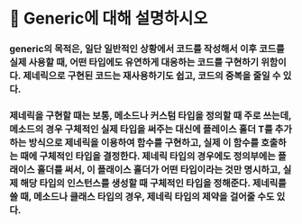 # 🐥 Generic에 대해 설명하시오


### generic의 목적은, 일단 일반적인 상황에서 코드를 작성해서 이후 코드를 실제 사용할 때, 어떤 타입에도 유연하게 대응하는 코드를 구현하기 위함이다. 제네릭으로 구현된 코드는 재사용하기도 쉽고, 코드의 중복을 줄일 수 있다.

### 제네릭을 구현할 때는 보통, 메소드나 커스텀 타입을 정의할 때 주로 쓰는데, 메소드의 경우 구체적인 실제 타입을 써주는 대신에 플레이스 홀더 T를 추가하는 방식으로 제네릭을 이용하여 함수를 구현하고, 실제 이 함수를 호출하는 때에 구체적인 타입을 결정한다. 제네릭 타입의 경우에도 정의부에는 플래이스 홀더를 써서, 이 플래이스 홀더가 어떤 타입이라는 것만 명시하고, 실제 해당 타입의 인스턴스를 생성할 때 구체적인 타입을 정해준다. 제네릭를 쓸 때, 메소드나 클래스 타입의 경우, 제네릭 타입의 제약을 걸어줄 수도 있다.

